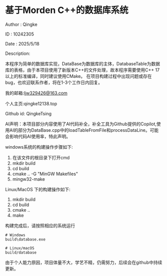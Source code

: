 # 基于Morden C++的数据库系统

Author : Qingke

ID :  10242305

Date : 2025/5/18

Description:

本程序为简单的数据库实现，DataBase为数据库的主体，DatabaseTable为数据库的表格，由于本项目使用了新版本C++的文件处理，故本程序需要使用C++ 17 以上的标准编译，同时建议使用CMake。
在项目构建过程中出现问题或存在bug，也欢迎联系作者，将在1-3个工作日内回复。

我的邮箱:ljw329426@163.com

个人主页:qingke12138.top

Github id: QingkeTsing

AI声明：本项目部分内容使用了AI代码补全，补全工具为Github提供的Copilot,使用AI的部分为DataBase.cpp中的loadTableFromFile和processDataLine。可能会影响代码AI使用率，特此声明。

windows系统的构建操作步骤如下:
1. 在该文件的根目录下打开cmd
2. mkdir build
3. cd build
4. cmake .. -G "MinGW Makefiles"
5. mingw32-make

Linux/MacOS 下的构建操作如下:
1. mkdir build
2. cd build
3. cmake ..
4. make

构建完成后，请按照相应的系统运行
```
# Windows
build\database.exe

# Linux/macOS
build/database
```


由于个人能力原因，项目体量不大，学艺不精，仍需努力，后续会在github中持续更新。
